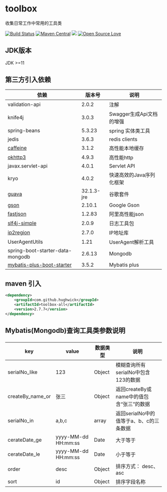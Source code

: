 # toolbox

收集日常工作中常用的工具类

[![Build Status](https://app.travis-ci.com/HughWick/toolbox.svg?branch=2.7.X)](https://app.travis-ci.com/github/HughWick/toolbox)
[![Maven Central](https://maven-badges.herokuapp.com/maven-central/com.github.hughwick/toolbox-all/badge.svg)](https://maven-badges.herokuapp.com/maven-central/com.github.hughwick/toolbox-all)
[![](https://img.shields.io/badge/license-Apache2-FF0080.svg)](https://github.com/hughwick/toolbox/blob/master/LICENSE.txt)
[![Open Source Love](https://badges.frapsoft.com/os/v2/open-source.svg?v=103)](https://github.com/hughwick/toolbox)

## JDK版本

JDK >=11

## 第三方引入依赖

| 依赖                                                    | 版本号        | 说明                |
|--------------------------------------------------------|------------|-------------------|
| validation-api                                         | 2.0.2      | 注解                |
| knife4j                                                | 3.0.3      | Swagger生成Api文档的增强 |
| spring-beans                                           | 5.3.23     | spring 实体类工具      |
| jedis                                                  | 3.6.3      | redis clients     |
| [caffeine](https://github.com/ben-manes/caffeine)      | 3.1.2      | 高性能本地缓存           |
| [okhttp3](https://github.com/square/okhttp)            | 4.9.3      | 高性能http           |
| javax.servlet-api                                      | 4.0.1      | Servlet API       |
| kryo                                                   | 4.0.2      | 快速高效的Java序列化框架    |
| [guava](https://github.com/google/guava)               | 32.1.3-jre | 谷歌套件              |
| [gson](https://github.com/google/gson)                 | 2.10.1     | Google Gson       |
| [fastjson](https://github.com/alibaba/fastjson2)       | 1.2.83     | 阿里高性能json         |
| [slf4j-simple](https://github.com/qos-ch/slf4j)        | 2.0.9      | 日志工具包             |
| [ip2region](https://github.com/lionsoul2014/ip2region) | 2.7.0      | IP地址库             |
| UserAgentUtils                                         | 1.21       | UserAgent解析工具     |
| spring-boot-starter-data-mongodb                       | 2.6.13     | Mongodb           |
| [mybatis-plus-boot-starter](https://www.baomidou.com/) | 3.5.2      | Mybatis plus      |

## maven 引入

```xml
<dependency>
    <groupId>com.github.hughwick</groupId>
    <artifactId>toolbox-all</artifactId>
    <version>2.7.7</version>
</dependency>
```


## Mybatis(Mongodb)查询工具类参数说明

##### 
| key              | value               | 数据类型  | 说明                               |
|------------------|---------------------|----------|----------------------------------|
| serialNo_like    | 123                 | Object   | 模糊查询所有serialNo中包含123的数据          |
| createBy_name_or | 张三                 | Object   | 返回createBy或name中的值包含“张三”的数据      |
| serialNo_in      | a,b,c               | array    | 返回serialNo中的值等于a、b、c的三条数据        |
| cerateDate_ge    | yyyy-MM-dd HH:mm:ss | Date     | 大于等于                             |
| cerateDate_le    | yyyy-MM-dd HH:mm:ss | Date     | 小于等于                             |
| order            | desc                | Object   | 排序方式：     desc、asc               |
| sort             | id                  | Object   | 排序字段名称                           |


